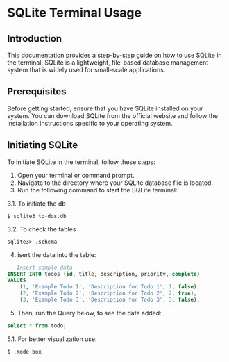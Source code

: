 # SQLite Terminal Usage

## Introduction

This documentation provides a step-by-step guide on how to use SQLite in the terminal. SQLite is a lightweight, file-based database management system that is widely used for small-scale applications.

## Prerequisites

Before getting started, ensure that you have SQLite installed on your system. You can download SQLite from the official website and follow the installation instructions specific to your operating system.

## Initiating SQLite

To initiate SQLite in the terminal, follow these steps:

1. Open your terminal or command prompt.
2. Navigate to the directory where your SQLite database file is located.
3. Run the following command to start the SQLite terminal:

3.1. To initiate the db
```
$ sqlite3 to-dos.db
```


3.2. To check the tables 
```
sqlite3> .schema
```

4. isert the data into the table:

```sql
-- Insert sample data
INSERT INTO todos (id, title, description, priority, complete) 
VALUES 
    (1, 'Example Todo 1', 'Description for Todo 1', 1, false),
    (2, 'Example Todo 2', 'Description for Todo 2', 2, true),
    (3, 'Example Todo 3', 'Description for Todo 3', 3, false);

```
5. Then, run the Query below, to see the data added:

```sql
select * from todo;
```

5.1. For better visualization use:
```
$ .mode box
```

